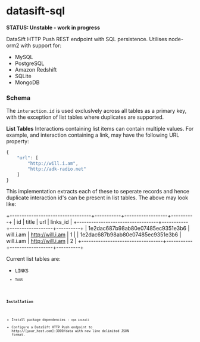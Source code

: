 datasift-sql
==============

**STATUS: Unstable - work in progress**

DataSift HTTP Push REST endpoint with SQL persistence. Utilises node-orm2 with support for:

* MySQL
* PostgreSQL
* Amazon Redshift
* SQLite
* MongoDB

### Schema

The <code>interaction.id</code> is used excluslvely across all tables as a primary key, with the exception of list tables where duplicates are supported. 

**List Tables**
Interactions containing list items can contain multiple values. For example, and interaction containing a link, may have the following URL property:
```javascript
{
    "url": [
        "http://will.i.am",
        "http://adk-radio.net"
    ]
}
```
This implementation extracts each of these to seperate records and hence duplicate interaction id's can be present in list tables. The above may look like:

+----------------------------------+-----------+------------------+----------+
| id                               | title     | url              | links_id |
+----------------------------------+-----------+------------------+----------+
| 1e2dac687b98ab80e07485ec9351e3b6 | will.i.am | http://will.i.am |        1 |
| 1e2dac687b98ab80e07485ec9351e3b6 | will.i.am | http://will.i.am |        2 |
+----------------------------------+-----------+------------------+----------+

Current list tables are:

* <code>LINKS<code>
* <code>TAGS<code>



### Installation
* Install package dependencies - <code>npm install</code>
* Configure a DataSift HTTP Push endpoint to http://[your_host.com]:3000/data with new line delimited JSON format.
